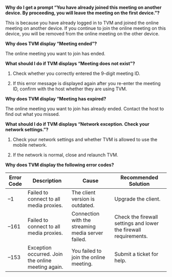 **Why do I get a prompt “You have already joined this meeting on another device. By proceeding, you will leave the meeting on the first device.”?**

This is because you have already logged in to TVM and joined the online meeting on another device. If you continue to join the online meeting on this device, you will be removed from the online meeting on the other device.

**Why does TVM display “Meeting ended”?**

The online meeting you want to join has ended.

**What should I do if TVM displays “Meeting does not exist”?**

1. Check whether you correctly entered the 9-digit meeting ID.

2. If this error message is displayed again after you re-enter the meeting ID, confirm with the host whether they are using TVM.

**Why does TVM display “Meeting has expired?**

The online meeting you want to join has already ended. Contact the host to find out what you missed.

**What should I do if TVM displays “Network exception. Check your network settings.”?**

1. Check your network settings and whether TVM is allowed to use the mobile network.

2. If the network is normal, close and relaunch TVM.

**Why does TVM display the following error codes?**

| Error Code | Description | Cause | Recommended Solution |
| ------ | ------------------------ | -------------------------- | ------------------------------------ |
| –1 | Failed to connect to all media proxies. | The client version is outdated. | Upgrade the client. |
| –161 | Failed to connect to all media proxies. | Connection with the streaming media server failed. | Check the firewall settings and lower the firewall requirements. |
| –153 | Exception occurred. Join the online meeting again. | You failed to join the online meeting. | Submit a ticket for help. |

 

 
